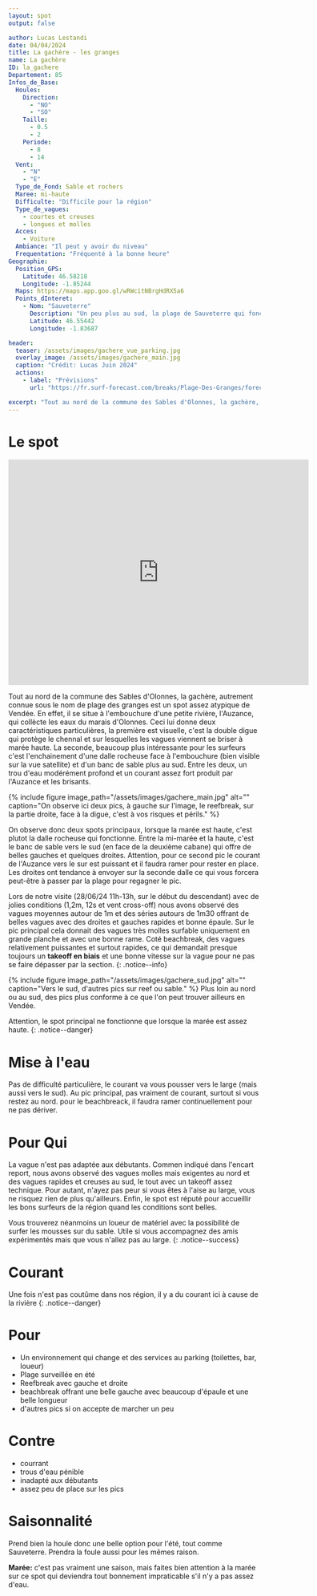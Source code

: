 ```yaml
---
layout: spot
output: false

author: Lucas Lestandi
date: 04/04/2024
title: La gachère - les granges
name: La gachère
ID: la_gachere
Departement: 85
Infos_de_Base:
  Houles:
    Direction:
      - "NO"
      - "SO"
    Taille:
      - 0.5
      - 2
    Periode:
      - 8
      - 14
  Vent:
    - "N"
    - "E"
  Type_de_Fond: Sable et rochers
  Maree: mi-haute
  Difficulte: "Difficile pour la région"
  Type_de_vagues:
    - courtes et creuses
    - longues et molles
  Acces:
    - Voiture
  Ambiance: "Il peut y avoir du niveau"
  Frequentation: "Fréquenté à la bonne heure"
Geographie:
  Position_GPS:
    Latitude: 46.58218
    Longitude: -1.85244
  Maps: https://maps.app.goo.gl/wRWcitNBrgHdRX5a6
  Points_dInteret:
    - Nom: "Sauveterre"
      Description: "Un peu plus au sud, la plage de Sauveterre qui fonctionne à toute marée"
      Latitude: 46.55442
      Longitude: -1.83687

header: 
  teaser: /assets/images/gachere_vue_parking.jpg
  overlay_image: /assets/images/gachere_main.jpg
  caption: "Crédit: Lucas Juin 2024"
  actions:
    - label: "Prévisions"
      url: "https://fr.surf-forecast.com/breaks/Plage-Des-Granges/forecasts/latest/six_day"

excerpt: "Tout au nord de la commune des Sables d'Olonnes, la gachère,..."
---
```


# Le spot

<iframe src="https://www.google.com/maps/embed?pb=!1m18!1m12!1m3!1d11419.960497217013!2d-1.8539190768489053!3d46.583412891446194!2m3!1f0!2f0!3f0!3m2!1i1024!2i768!4f13.1!3m3!1m2!1s0x48045bf9016d81d7%3A0x8b3873c3ff385022!2sPlage%20des%20Granges!5e1!3m2!1sfr!2sfr!4v1719736567385!5m2!1sfr!2sfr" width="600" height="450" style="border:0;" allowfullscreen="" loading="lazy" referrerpolicy="no-referrer-when-downgrade"></iframe>

Tout au nord de la commune des Sables d'Olonnes, la gachère, autrement connue sous le nom de plage des granges est un spot assez atypique de Vendée. En effet, il se situe à l'embouchure d'une petite rivière, l'Auzance, qui collècte les eaux du marais d'Olonnes. Ceci lui donne deux caractéristiques particulières, la première est visuelle, c'est la double digue qui protège le chennal et sur lesquelles les vagues viennent se briser à marée haute. La seconde, beaucoup plus intéressante pour les surfeurs c'est l'enchainement d'une dalle rocheuse face à l'embouchure (bien visible sur la vue satellite) et d'un banc de sable plus au sud. Entre les deux, un trou d'eau modérément profond et un courant assez fort produit par l'Auzance et les brisants.

{% include figure image_path="/assets/images/gachere_main.jpg" alt="" caption="On observe ici deux pics, à gauche sur l'image, le reefbreak, sur la partie droite, face à la digue, c'est à vos risques et périls." %}

On observe donc deux spots principaux, lorsque la marée est haute, c'est plutot la dalle rocheuse qui fonctionne. Entre la mi-marée et la haute, c'est le banc de sable vers le sud (en face de la deuxième cabane) qui offre de belles gauches et quelques droites. Attention, pour ce second pic le courant de l'Auzance vers le sur est puissant et il faudra ramer pour rester en place. Les droites ont tendance à envoyer sur la seconde dalle ce qui vous forcera peut-être à passer par la plage pour regagner le pic.

Lors de notre visite (28/06/24 11h-13h, sur le début du descendant) avec de jolies conditions  (1,2m, 12s et vent cross-off) nous avons observé des vagues moyennes autour de 1m et des séries autours de 1m30 offrant de belles vagues avec des droites et gauches rapides et bonne épaule. Sur le pic principal cela donnait des vagues très molles surfable uniquement en grande planche et avec une bonne rame. Coté beachbreak, des vagues relativement puissantes et surtout rapides, ce qui demandait presque toujours un **takeoff en biais** et une bonne vitesse sur la vague pour ne pas se faire dépasser par la section.
{: .notice--info}

{% include figure image_path="/assets/images/gachere_sud.jpg" alt="" caption="Vers le sud, d'autres pics sur reef ou sable." %}
Plus loin au nord ou au sud, des pics plus conforme à ce que l'on peut trouver ailleurs en Vendée. 

Attention, le spot principal ne fonctionne que lorsque la marée est assez haute.
{: .notice--danger}

# Mise à l'eau
Pas de difficulté particulière, le courant va vous pousser vers le large (mais aussi vers le sud). Au pic principal, pas vraiment de courant, surtout si vous restez au nord. pour le beachbreack, il faudra ramer continuellement pour ne pas dériver.

# Pour Qui
La vague n'est pas adaptée aux débutants. Commen indiqué dans l'encart report, nous avons observé des vagues molles mais exigentes au nord et des vagues rapides et creuses au sud, le tout avec un takeoff assez technique. Pour autant, n'ayez pas peur si vous êtes à l'aise au large, vous ne risquez rien de plus qu'ailleurs. Enfin, le spot est réputé pour accueillir les bons surfeurs de la région quand les conditions sont belles.

Vous trouverez néanmoins un loueur de matériel avec la possibilité de surfer les mousses sur du sable. Utile si vous accompagnez des amis expérimentés mais que vous n'allez pas au large.
{: .notice--success}

# Courant

Une fois n'est pas coutûme dans nos région, il y a du courant ici à cause de la rivière
{: .notice--danger}

# Pour
- Un environnement qui change et des services au parking (toilettes, bar, loueur)
- Plage surveillée en été
- Reefbreak avec gauche et droite
- beachbreak offrant une belle gauche avec beaucoup d'épaule et une belle longueur
- d'autres pics si on accepte de marcher un peu
  
# Contre
- courrant
- trous d'eau pénible
- inadapté aux débutants
- assez peu de place sur les pics
  
# Saisonnalité
Prend bien la houle donc une belle option pour l'été, tout comme Sauveterre. Prendra la foule aussi pour les mêmes raison.

**Marée:** c'est pas vraiment une saison, mais faites bien attention à la marée sur ce spot qui deviendra tout bonnement impraticable s'il n'y a pas assez d'eau.
